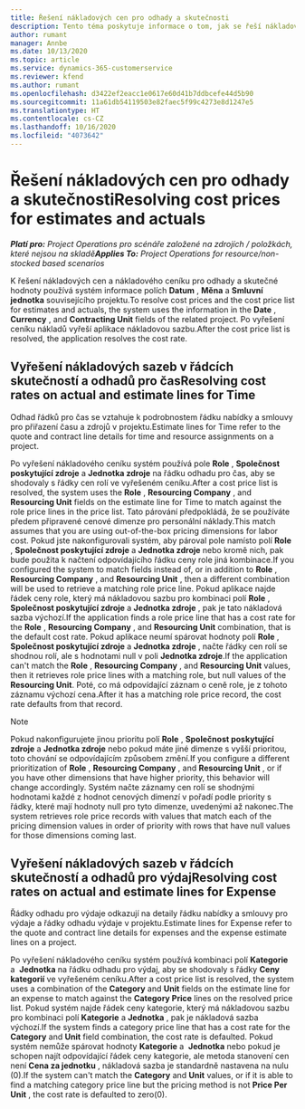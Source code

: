 ```yaml
---
title: Řešení nákladových cen pro odhady a skutečnosti
description: Tento téma poskytuje informace o tom, jak se řeší nákladové ceny pro odhady a skutečné hodnoty.
author: rumant
manager: Annbe
ms.date: 10/13/2020
ms.topic: article
ms.service: dynamics-365-customerservice
ms.reviewer: kfend
ms.author: rumant
ms.openlocfilehash: d3422ef2eacc1e0617e60d41b7ddbcefe44d5b90
ms.sourcegitcommit: 11a61db54119503e82faec5f99c4273e8d1247e5
ms.translationtype: HT
ms.contentlocale: cs-CZ
ms.lasthandoff: 10/16/2020
ms.locfileid: "4073642"
---
```

# <a name="resolving-cost-prices-for-estimates-and-actuals"></a><span data-ttu-id="11eaa-103">Řešení nákladových cen pro odhady a skutečnosti</span><span class="sxs-lookup"><span data-stu-id="11eaa-103">Resolving cost prices for estimates and actuals</span></span>

<span data-ttu-id="11eaa-104">_**Platí pro:** Project Operations pro scénáře založené na zdrojích / položkách, které nejsou na skladě_</span><span class="sxs-lookup"><span data-stu-id="11eaa-104">_**Applies To:** Project Operations for resource/non-stocked based scenarios_</span></span>

<span data-ttu-id="11eaa-105">K řešení nákladových cen a nákladového ceníku pro odhady a skutečné hodnoty používá systém informace polích **Datum** , **Měna** a **Smluvní jednotka** souvisejícího projektu.</span><span class="sxs-lookup"><span data-stu-id="11eaa-105">To resolve cost prices and the cost price list for estimates and actuals, the system uses the information in the **Date** , **Currency** , and **Contracting Unit** fields of the related project.</span></span> <span data-ttu-id="11eaa-106">Po vyřešení ceníku nákladů vyřeší aplikace nákladovou sazbu.</span><span class="sxs-lookup"><span data-stu-id="11eaa-106">After the cost price list is resolved, the application resolves the cost rate.</span></span>

## <a name="resolving-cost-rates-on-actual-and-estimate-lines-for-time"></a><span data-ttu-id="11eaa-107">Vyřešení nákladových sazeb v řádcích skutečností a odhadů pro čas</span><span class="sxs-lookup"><span data-stu-id="11eaa-107">Resolving cost rates on actual and estimate lines for Time</span></span>

<span data-ttu-id="11eaa-108">Odhad řádků pro čas se vztahuje k podrobnostem řádku nabídky a smlouvy pro přiřazení času a zdrojů v projektu.</span><span class="sxs-lookup"><span data-stu-id="11eaa-108">Estimate lines for Time refer to the quote and contract line details for time and resource assignments on a project.</span></span>

<span data-ttu-id="11eaa-109">Po vyřešení nákladového ceníku systém používá pole **Role** , **Společnost poskytující zdroje** a **Jednotka zdroje** na řádku odhadu pro čas, aby se shodovaly s řádky cen rolí ve vyřešeném ceníku.</span><span class="sxs-lookup"><span data-stu-id="11eaa-109">After a cost price list is resolved, the system uses the **Role** , **Resourcing Company** , and **Resourcing Unit** fields on the estimate line for Time to match against the role price lines in the price list.</span></span> <span data-ttu-id="11eaa-110">Tato párování předpokládá, že se používáte předem připravené cenové dimenze pro personální náklady.</span><span class="sxs-lookup"><span data-stu-id="11eaa-110">This match assumes that you are using out-of-the-box pricing dimensions for labor cost.</span></span> <span data-ttu-id="11eaa-111">Pokud jste nakonfigurovali systém, aby pároval pole namísto polí **Role** , **Společnost poskytující zdroje** a **Jednotka zdroje** nebo kromě nich, pak bude použita k načtení odpovídajícího řádku ceny role jiná kombinace.</span><span class="sxs-lookup"><span data-stu-id="11eaa-111">If you configured the system to match fields instead of, or in addition to **Role** , **Resourcing Company** , and **Resourcing Unit** , then a different combination will be used to retrieve a matching role price line.</span></span> <span data-ttu-id="11eaa-112">Pokud aplikace najde řádek ceny role, který má nákladovou sazbu pro kombinaci polí **Role** , **Společnost poskytující zdroje** a **Jednotka zdroje** , pak je tato nákladová sazba výchozí.</span><span class="sxs-lookup"><span data-stu-id="11eaa-112">If the application finds a role price line that has a cost rate for the **Role** , **Resourcing Company** , and **Resourcing Unit** combination, that is the default cost rate.</span></span> <span data-ttu-id="11eaa-113">Pokud aplikace neumí spárovat hodnoty polí **Role** , **Společnost poskytující zdroje** a **Jednotka zdroje** , načte řádky cen rolí se shodnou rolí, ale s hodnotami null v poli **Jednotka zdroje**.</span><span class="sxs-lookup"><span data-stu-id="11eaa-113">If the application can't match the **Role** , **Resourcing Company** , and **Resourcing Unit** values, then it retrieves role price lines with a matching role, but null values of the **Resourcing Unit**.</span></span> <span data-ttu-id="11eaa-114">Poté, co má odpovídající záznam o ceně role, je z tohoto záznamu výchozí cena.</span><span class="sxs-lookup"><span data-stu-id="11eaa-114">After it has a matching role price record, the cost rate defaults from that record.</span></span> 

> [!NOTE]
> <span data-ttu-id="11eaa-115">Pokud nakonfigurujete jinou prioritu polí **Role** , **Společnost poskytující zdroje** a **Jednotka zdroje** nebo pokud máte jiné dimenze s vyšší prioritou, toto chování se odpovídajícím způsobem změní.</span><span class="sxs-lookup"><span data-stu-id="11eaa-115">If you configure a different prioritization of **Role** , **Resourcing Company** , and **Resourcing Unit** , or if you have other dimensions that have higher priority, this behavior will change accordingly.</span></span> <span data-ttu-id="11eaa-116">Systém načte záznamy cen rolí se shodnými hodnotami každé z hodnot cenových dimenzí v pořadí podle priority s řádky, které mají hodnoty null pro tyto dimenze, uvedenými až nakonec.</span><span class="sxs-lookup"><span data-stu-id="11eaa-116">The system retrieves role price records with values that match each of the pricing dimension values in order of priority with rows that have null values for those dimensions coming last.</span></span>

## <a name="resolving-cost-rates-on-actual-and-estimate-lines-for-expense"></a><span data-ttu-id="11eaa-117">Vyřešení nákladových sazeb v řádcích skutečností a odhadů pro výdaj</span><span class="sxs-lookup"><span data-stu-id="11eaa-117">Resolving cost rates on actual and estimate lines for Expense</span></span>

<span data-ttu-id="11eaa-118">Řádky odhadu pro výdaje odkazují na detaily řádku nabídky a smlouvy pro výdaje a řádky odhadu výdaje v projektu.</span><span class="sxs-lookup"><span data-stu-id="11eaa-118">Estimate lines for Expense refer to the quote and contract line details for expenses and the expense estimate lines on a project.</span></span>

<span data-ttu-id="11eaa-119">Po vyřešení nákladového ceníku systém používá kombinaci polí **Kategorie** a  **Jednotka** na řádku odhadu pro výdaj, aby se shodovaly s řádky **Ceny kategorií** ve vyřešeném ceníku.</span><span class="sxs-lookup"><span data-stu-id="11eaa-119">After a cost price list is resolved, the system uses a combination of the **Category** and **Unit** fields on the estimate line for an expense to match against the **Category Price** lines on the resolved price list.</span></span> <span data-ttu-id="11eaa-120">Pokud systém najde řádek ceny kategorie, který má nákladovou sazbu pro kombinaci polí **Kategorie** a **Jednotka** , pak je nákladová sazba výchozí.</span><span class="sxs-lookup"><span data-stu-id="11eaa-120">If the system finds a category price line that has a cost rate for the **Category** and **Unit** field combination, the cost rate is defaulted.</span></span> <span data-ttu-id="11eaa-121">Pokud systém nemůže spárovat hodnoty **Kategorie** a  **Jednotka** nebo pokud je schopen najít odpovídající řádek ceny kategorie, ale metoda stanovení cen není **Cena za jednotku** , nákladová sazba je standardně nastavena na nulu (0).</span><span class="sxs-lookup"><span data-stu-id="11eaa-121">If the system can't match the **Category** and **Unit** values, or if it is able to find a matching category price line but the pricing method is not **Price Per Unit** , the cost rate is defaulted to zero(0).</span></span>
